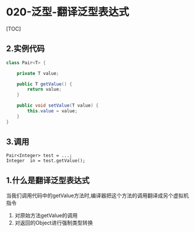 # 020-泛型-翻译泛型表达式

[TOC]

## 2.实例代码

```java
class Pair<T> {  

    private T value;  

    public T getValue() {  
        return value;  
    }  

    public void setValue(T value) {  
        this.value = value;  
    }  
}
```

## 3.调用

```
Pair<Integer> test = ...;
Integer  in = test.getValue();
```

## 1.什么是翻译泛型表达式

当我们调用代码中的getValue方法时,编译器把这个方法的调用翻译成另个虚拟机指令

1. 对原始方法getValue的调用
2. 对返回的Object进行强制类型转换

